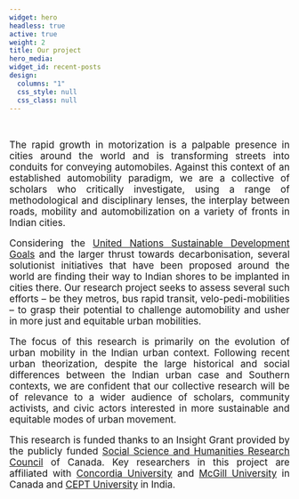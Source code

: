 ```yaml
---
widget: hero
headless: true
active: true 
weight: 2
title: Our project
hero_media:
widget_id: recent-posts
design:
  columns: "1"
  css_style: null
  css_class: null
---
```

<br>

<small> 
<p align="justify" style="font-size: 17px"> The rapid growth in motorization is a palpable presence in cities around the world and is transforming streets into conduits for conveying automobiles. Against this context of an established automobility paradigm, we are a collective of scholars who critically investigate, using a range of methodological and disciplinary lenses, the interplay between roads, mobility and automobilization on a variety of fronts in Indian cities. </p> 
<p align="justify" style="font-size: 17px"> Considering the <a href="https://sdgs.un.org/goals" target="_blank">United Nations Sustainable Development Goals</a> and the larger thrust towards decarbonisation, several solutionist initiatives that have been proposed around the world are finding their way to Indian shores to be implanted in cities there. Our research project seeks to assess several such efforts – be they metros, bus rapid transit, velo-pedi-mobilities – to grasp their potential to challenge automobility and usher in more just and equitable urban mobilities. </p> 
<p align="justify" style="font-size: 17px"> The focus of this research is primarily on the evolution of urban mobility in the Indian urban context. Following recent urban theorization, despite the large historical and social differences between the Indian urban case and Southern contexts, we are confident that our collective research will be of relevance to a wider audience of scholars, community activists, and civic actors interested in more sustainable and equitable modes of urban movement.  </p> 
<p align="justify" style="font-size: 17px"> This research is funded thanks to an Insight Grant provided by the publicly funded <a href="https://www.sshrc-crsh.gc.ca/home-accueil-eng.aspx" target="_blank">Social Science and Humanities Research Council</a> of Canada. Key researchers in this project are affiliated with <a href="https://www.concordia.ca/" target="_blank">Concordia University</a> and <a href="https://www.mcgill.ca/" target="_blank">McGill University</a> in Canada and <a href="https://cept.ac.in/" target="_blank">CEPT University</a> in India.  </p> 
</small>